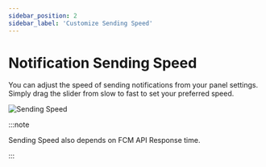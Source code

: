 ```yaml
---
sidebar_position: 2
sidebar_label: 'Customize Sending Speed'
---
```


# Notification Sending Speed #

You can adjust the speed of sending notifications from your panel settings. Simply drag the slider from slow to fast to set your preferred speed.

 ![Sending Speed](/img/sending-speed.png)

:::note

Sending Speed also depends on FCM API Response time.

:::
